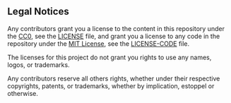 ## Legal Notices
Any contributors grant you a license to the content in this repository under the
[CC0](LICENSE),
see the [LICENSE](LICENSE) file, and grant you a license to any code in the repository under the [MIT License](LICENSE-CODE), see the
[LICENSE-CODE](LICENSE-CODE) file.

The licenses for this project do not grant you rights to use any names, logos, or trademarks.

Any contributors reserve all others rights, whether under their respective copyrights, patents,
or trademarks, whether by implication, estoppel or otherwise.
